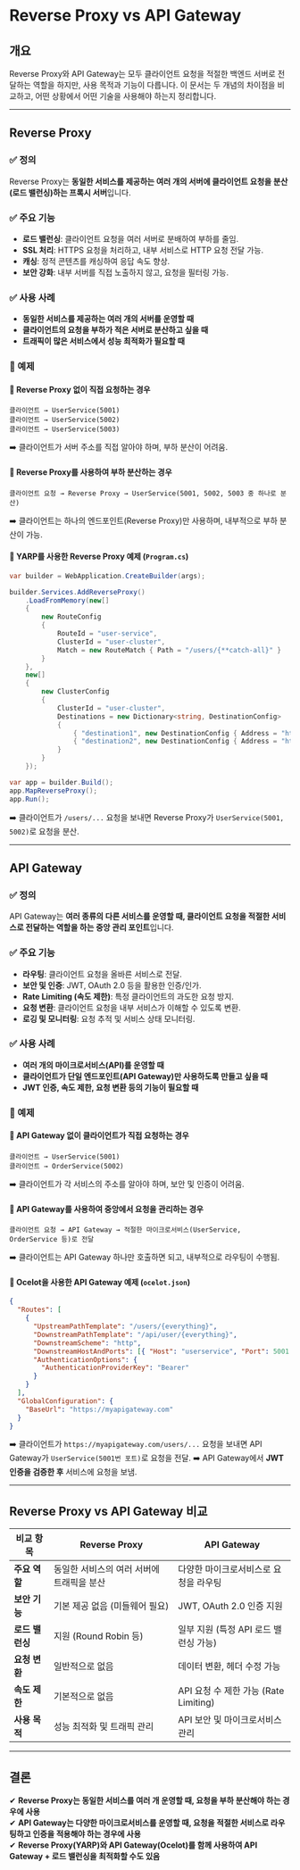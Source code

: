 # Reverse Proxy vs API Gateway

## 개요

Reverse Proxy와 API Gateway는 모두 클라이언트 요청을 적절한 백엔드 서버로 전달하는 역할을 하지만, 사용 목적과 기능이 다릅니다. 이 문서는 두 개념의 차이점을 비교하고, 어떤 상황에서 어떤 기술을 사용해야 하는지 정리합니다.

---

## Reverse Proxy

### ✅ 정의

Reverse Proxy는 **동일한 서비스를 제공하는 여러 개의 서버에 클라이언트 요청을 분산(로드 밸런싱)하는 프록시 서버**입니다.

### ✅ 주요 기능

- **로드 밸런싱**: 클라이언트 요청을 여러 서버로 분배하여 부하를 줄임.
- **SSL 처리**: HTTPS 요청을 처리하고, 내부 서비스로 HTTP 요청 전달 가능.
- **캐싱**: 정적 콘텐츠를 캐싱하여 응답 속도 향상.
- **보안 강화**: 내부 서버를 직접 노출하지 않고, 요청을 필터링 가능.

### ✅ 사용 사례

- **동일한 서비스를 제공하는 여러 개의 서버를 운영할 때**
- **클라이언트의 요청을 부하가 적은 서버로 분산하고 싶을 때**
- **트래픽이 많은 서비스에서 성능 최적화가 필요할 때**

### 📌 예제

#### 🔹 **Reverse Proxy 없이 직접 요청하는 경우**

```
클라이언트 → UserService(5001)
클라이언트 → UserService(5002)
클라이언트 → UserService(5003)
```

➡️ 클라이언트가 서버 주소를 직접 알아야 하며, 부하 분산이 어려움.

#### 🔹 **Reverse Proxy를 사용하여 부하 분산하는 경우**

```
클라이언트 요청 → Reverse Proxy → UserService(5001, 5002, 5003 중 하나로 분산)
```

➡️ 클라이언트는 하나의 엔드포인트(Reverse Proxy)만 사용하며, 내부적으로 부하 분산이 가능.

#### 🔹 **YARP를 사용한 Reverse Proxy 예제** (`Program.cs`)

```csharp
var builder = WebApplication.CreateBuilder(args);

builder.Services.AddReverseProxy()
    .LoadFromMemory(new[]
    {
        new RouteConfig
        {
            RouteId = "user-service",
            ClusterId = "user-cluster",
            Match = new RouteMatch { Path = "/users/{**catch-all}" }
        }
    },
    new[]
    {
        new ClusterConfig
        {
            ClusterId = "user-cluster",
            Destinations = new Dictionary<string, DestinationConfig>
            {
                { "destination1", new DestinationConfig { Address = "http://userservice:5001" } },
                { "destination2", new DestinationConfig { Address = "http://userservice:5002" } }
            }
        }
    });

var app = builder.Build();
app.MapReverseProxy();
app.Run();
```

➡️ 클라이언트가 `/users/...` 요청을 보내면 Reverse Proxy가 `UserService(5001, 5002)`로 요청을 분산.

---

## API Gateway

### ✅ 정의

API Gateway는 **여러 종류의 다른 서비스를 운영할 때, 클라이언트 요청을 적절한 서비스로 전달하는 역할을 하는 중앙 관리 포인트**입니다.

### ✅ 주요 기능

- **라우팅**: 클라이언트 요청을 올바른 서비스로 전달.
- **보안 및 인증**: JWT, OAuth 2.0 등을 활용한 인증/인가.
- **Rate Limiting (속도 제한)**: 특정 클라이언트의 과도한 요청 방지.
- **요청 변환**: 클라이언트 요청을 내부 서비스가 이해할 수 있도록 변환.
- **로깅 및 모니터링**: 요청 추적 및 서비스 상태 모니터링.

### ✅ 사용 사례

- **여러 개의 마이크로서비스(API)를 운영할 때**
- **클라이언트가 단일 엔드포인트(API Gateway)만 사용하도록 만들고 싶을 때**
- **JWT 인증, 속도 제한, 요청 변환 등의 기능이 필요할 때**

### 📌 예제

#### 🔹 **API Gateway 없이 클라이언트가 직접 요청하는 경우**

```
클라이언트 → UserService(5001)
클라이언트 → OrderService(5002)
```

➡️ 클라이언트가 각 서비스의 주소를 알아야 하며, 보안 및 인증이 어려움.

#### 🔹 **API Gateway를 사용하여 중앙에서 요청을 관리하는 경우**

```
클라이언트 요청 → API Gateway → 적절한 마이크로서비스(UserService, OrderService 등)로 전달
```

➡️ 클라이언트는 API Gateway 하나만 호출하면 되고, 내부적으로 라우팅이 수행됨.

#### 🔹 **Ocelot을 사용한 API Gateway 예제** (`ocelot.json`)

```json
{
  "Routes": [
    {
      "UpstreamPathTemplate": "/users/{everything}",
      "DownstreamPathTemplate": "/api/user/{everything}",
      "DownstreamScheme": "http",
      "DownstreamHostAndPorts": [{ "Host": "userservice", "Port": 5001 }],
      "AuthenticationOptions": {
        "AuthenticationProviderKey": "Bearer"
      }
    }
  ],
  "GlobalConfiguration": {
    "BaseUrl": "https://myapigateway.com"
  }
}
```

➡️ 클라이언트가 `https://myapigateway.com/users/...` 요청을 보내면 API Gateway가 `UserService(5001번 포트)`로 요청을 전달.
➡️ API Gateway에서 **JWT 인증을 검증한 후** 서비스에 요청을 보냄.

---

## Reverse Proxy vs API Gateway 비교

| 비교 항목       | **Reverse Proxy**                         | **API Gateway**                       |
| --------------- | ----------------------------------------- | ------------------------------------- |
| **주요 역할**   | 동일한 서비스의 여러 서버에 트래픽을 분산 | 다양한 마이크로서비스로 요청을 라우팅 |
| **보안 기능**   | 기본 제공 없음 (미들웨어 필요)            | JWT, OAuth 2.0 인증 지원              |
| **로드 밸런싱** | 지원 (Round Robin 등)                     | 일부 지원 (특정 API 로드 밸런싱 가능) |
| **요청 변환**   | 일반적으로 없음                           | 데이터 변환, 헤더 수정 가능           |
| **속도 제한**   | 기본적으로 없음                           | API 요청 수 제한 가능 (Rate Limiting) |
| **사용 목적**   | 성능 최적화 및 트래픽 관리                | API 보안 및 마이크로서비스 관리       |

---

## 결론

✔ **Reverse Proxy는 동일한 서비스를 여러 개 운영할 때, 요청을 부하 분산해야 하는 경우에 사용**  
✔ **API Gateway는 다양한 마이크로서비스를 운영할 때, 요청을 적절한 서비스로 라우팅하고 인증을 적용해야 하는 경우에 사용**  
✔ **Reverse Proxy(YARP)와 API Gateway(Ocelot)를 함께 사용하여 API Gateway + 로드 밸런싱을 최적화할 수도 있음**
